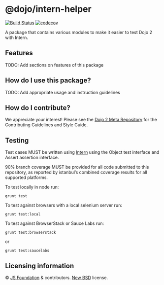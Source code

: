 # @dojo/intern-helper

[![Build Status](https://travis-ci.org/dojo/intern-helper.svg?branch=master)](https://travis-ci.org/dojo/intern-helper)
[![codecov](https://codecov.io/gh/dojo/intern-helper/branch/master/graph/badge.svg)](https://codecov.io/gh/dojo/intern-helper)
<!-- [![npm version](https://badge.fury.io/js/@dojo/intern-helper.svg)](http://badge.fury.io/js/@dojo/intern-helper) -->

A package that contains various modules to make it easier to test Dojo 2 with Intern.

## Features

TODO: Add sections on features of this package

## How do I use this package?

TODO: Add appropriate usage and instruction guidelines

## How do I contribute?

We appreciate your interest!  Please see the [Dojo 2 Meta Repository](https://github.com/dojo/meta#readme) for the
Contributing Guidelines and Style Guide.

## Testing

Test cases MUST be written using [Intern](https://theintern.github.io) using the Object test interface and Assert assertion interface.

90% branch coverage MUST be provided for all code submitted to this repository, as reported by istanbul’s combined coverage results for all supported platforms.

To test locally in node run:

`grunt test`

To test against browsers with a local selenium server run:

`grunt test:local`

To test against BrowserStack or Sauce Labs run:

`grunt test:browserstack`

or

`grunt test:saucelabs`

## Licensing information

© [JS Foundation](https://js.foundation/) & contributors. [New BSD](http://opensource.org/licenses/BSD-3-Clause) license.
